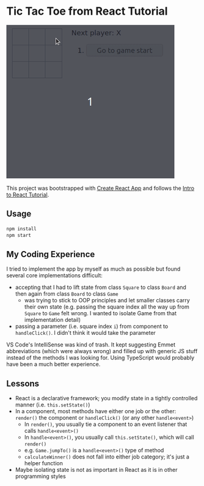 # Tic Tac Toe from React Tutorial

![demo playing the game](demo.gif)

This project was bootstrapped with [Create React App](https://github.com/facebook/create-react-app) and follows the [Intro to React Tutorial](https://reactjs.org/tutorial/tutorial.html#lifting-state-up).

## Usage

```bash
npm install
npm start
```

## My Coding Experience

I tried to implement the app by myself as much as possible but found several core implementations difficult:

- accepting that I had to lift state from class `Square` to class `Board` and then again from class `Board` to class `Game`
  - was trying to stick to OOP principles and let smaller classes carry their own state (e.g. passing the square index all the way up from `Square` to `Game` felt wrong. I wanted to isolate Game from that implementation detail)
- passing a parameter (i.e. square index `i`) from component to `handleClick()`. I didn't think it would take the parameter

VS Code's IntelliSense was kind of trash. It kept suggesting Emmet abbreviations (which were always wrong) and filled up with generic JS stuff instead of the methods I was looking for. Using TypeScript would probably have been a much better experience.

## Lessons

- React is a declarative framework; you modify state in a tightly controlled manner (i.e. `this.setState()`)
- In a component, most methods have either one job or the other: `render()` the component or `handleClick()` (or any other `handle<event>`)
  - In `render()`, you usually tie a component to an event listener that calls `handle<event>()`
  - In `handle<event>()`, you usually call `this.setState()`, which will call `render()`
  - e.g. `Game.jumpTo()` is a `handle<event>()` type of method
  - `calculateWinner()` does not fall into either job category; it's just a helper function
- Maybe isolating state is not as important in React as it is in other programming styles
